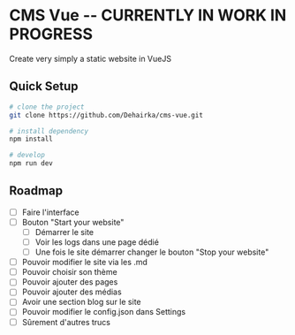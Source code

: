 # CMS Vue -- CURRENTLY IN WORK IN PROGRESS

Create very simply a static website in VueJS

## Quick Setup

```sh
# clone the project
git clone https://github.com/Dehairka/cms-vue.git

# install dependency
npm install

# develop
npm run dev
```

## Roadmap

- [ ] Faire l'interface
- [ ] Bouton "Start your website"
  - [ ] Démarrer le site
  - [ ] Voir les logs dans une page dédié
  - [ ] Une fois le site démarrer changer le bouton "Stop your website"
- [ ] Pouvoir modifier le site via les .md
- [ ] Pouvoir choisir son thème
- [ ] Pouvoir ajouter des pages
- [ ] Pouvoir ajouter des médias
- [ ] Avoir une section blog sur le site
- [ ] Pouvoir modifier le config.json dans Settings
- [ ] Sûrement d'autres trucs
